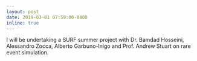 ```yaml
---
layout: post
date: 2019-03-01 07:59:00-0400
inline: true
---
```


I will be undertaking a SURF summer project with Dr. Bamdad Hosseini, Alessandro Zocca, Alberto Garbuno-Inigo and Prof. Andrew Stuart on rare event simulation.
